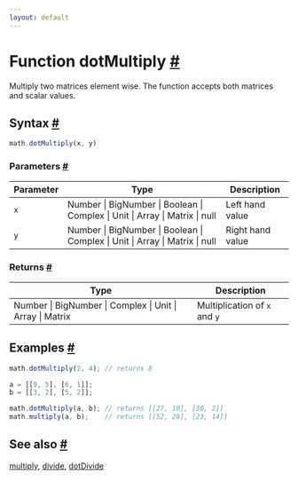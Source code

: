 ```yaml
---
layout: default
---
```


<h1 id="function-dotmultiply">Function dotMultiply <a href="#function-dotmultiply" title="Permalink">#</a></h1>

Multiply two matrices element wise. The function accepts both matrices and
scalar values.


<h2 id="syntax">Syntax <a href="#syntax" title="Permalink">#</a></h2>

```js
math.dotMultiply(x, y)
```

<h3 id="parameters">Parameters <a href="#parameters" title="Permalink">#</a></h3>

Parameter | Type | Description
--------- | ---- | -----------
`x` | Number &#124; BigNumber &#124; Boolean &#124; Complex &#124; Unit &#124; Array &#124; Matrix &#124; null | Left hand value
`y` | Number &#124; BigNumber &#124; Boolean &#124; Complex &#124; Unit &#124; Array &#124; Matrix &#124; null | Right hand value

<h3 id="returns">Returns <a href="#returns" title="Permalink">#</a></h3>

Type | Description
---- | -----------
Number &#124; BigNumber &#124; Complex &#124; Unit &#124; Array &#124; Matrix | Multiplication of `x` and `y`


<h2 id="examples">Examples <a href="#examples" title="Permalink">#</a></h2>

```js
math.dotMultiply(2, 4); // returns 8

a = [[9, 5], [6, 1]];
b = [[3, 2], [5, 2]];

math.dotMultiply(a, b); // returns [[27, 10], [30, 2]]
math.multiply(a, b);    // returns [[52, 28], [23, 14]]
```


<h2 id="see-also">See also <a href="#see-also" title="Permalink">#</a></h2>

[multiply](multiply.html),
[divide](divide.html),
[dotDivide](dotDivide.html)


<!-- Note: This file is automatically generated from source code comments. Changes made in this file will be overridden. -->
